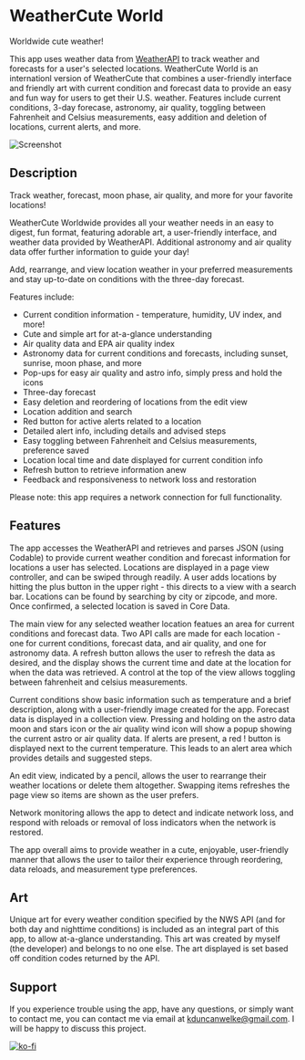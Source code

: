 # WeatherCute World
Worldwide cute weather!

This app uses weather data from [WeatherAPI](https://www.weatherapi.com) to track weather and forecasts for a user's selected locations. WeatherCute World is an internationl version of WeatherCute that combines a user-friendly interface and friendly art with current condition and forecast data to provide an easy and fun way for users to get their U.S. weather. Features include current conditions, 3-day forecase, astronomy, air quality, toggling between Fahrenheit and Celsius measurements, easy addition and deletion of locations, current alerts, and more.

![Screenshot](https://i.ibb.co/9HbdxGC/Screen-Shot-2021-07-15-at-2-46-17-PM.png)

## Description

Track weather, forecast, moon phase, air quality, and more for your favorite locations!

WeatherCute Worldwide provides all your weather needs in an easy to digest, fun format, featuring adorable art, a user-friendly interface, and weather data provided by WeatherAPI. Additional astronomy and air quality data offer further information to guide your day!

Add, rearrange, and view location weather in your preferred measurements and stay up-to-date on conditions with the three-day forecast.

Features include:

* Current condition information - temperature, humidity, UV index, and more!
* Cute and simple art for at-a-glance understanding
* Air quality data and EPA air quality index
* Astronomy data for current conditions and forecasts, including sunset, sunrise, moon phase, and more
* Pop-ups for easy air quality and astro info, simply press and hold the icons
* Three-day forecast
* Easy deletion and reordering of locations from the edit view
* Location addition and search
* Red button for active alerts related to a location
* Detailed alert info, including details and advised steps
* Easy toggling between Fahrenheit and Celsius measurements, preference saved
* Location local time and date displayed for current condition info
* Refresh button to retrieve information anew
* Feedback and responsiveness to network loss and restoration

Please note: this app requires a network connection for full functionality.

## Features
The app accesses the WeatherAPI and retrieves and parses JSON (using Codable) to provide current weather condition and forecast information for locations a user has selected. Locations are displayed in a page view controller, and can be swiped through readily. A user adds locations by hitting the plus button in the upper right - this directs to a view with a search bar. Locations can be found by searching by city or zipcode, and more. Once confirmed, a selected location is saved in Core Data.

The main view for any selected weather location featues an area for current conditions and forecast data. Two API calls are made for each location - one for current conditions, forecast data, and air quality, and one for astronomy data. A refresh button allows the user to refresh the data as desired, and the display shows the current time and date at the location for when the data was retrieved. A control at the top of the view allows toggling between fahrenheit and celsius measurements.

Current conditions show basic information such as temperature and a brief description, along with a user-friendly image created for the app. Forecast data is displayed in a collection view. Pressing and holding on the astro data moon and stars icon or the air quality wind icon will show a popup showing the current astro or air quality data. If alerts are present, a red ! button is displayed next to the current temperature. This leads to an alert area which provides details and suggested steps.

An edit view, indicated by a pencil, allows the user to rearrange their weather locations or delete them altogether. Swapping items refreshes the page view so items are shown as the user prefers.

Network monitoring allows the app to detect and indicate network loss, and respond with reloads or removal of loss indicators when the network is restored. 

The app overall aims to provide weather in a cute, enjoyable, user-friendly manner that allows the user to tailor their experience through reordering, data reloads, and measurement type preferences.

## Art
Unique art for every weather condition specified by the NWS API (and for both day and nighttime conditions) is included as an integral part of this app, to allow at-a-glance understanding. This art was created by myself (the developer) and belongs to no one else. The art displayed is set based off condition codes returned by the API.

## Support
If you experience trouble using the app, have any questions, or simply want to contact me, you can contact me via email at kduncanwelke@gmail.com. I will be happy to discuss this project.

[![ko-fi](https://ko-fi.com/img/githubbutton_sm.svg)](https://ko-fi.com/S6S03G1HT)
